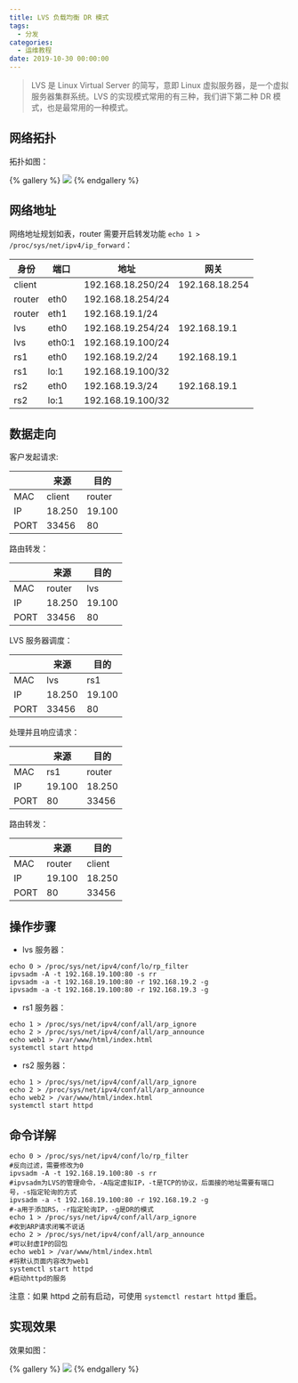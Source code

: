 ```yaml
---
title: LVS 负载均衡 DR 模式
tags:
  - 分发
categories:
  - 运维教程
date: 2019-10-30 00:00:00
---
```


> LVS 是 Linux Virtual Server 的简写，意即 Linux 虚拟服务器，是一个虚拟服务器集群系统。LVS 的实现模式常用的有三种，我们讲下第二种 DR 模式，也是最常用的一种模式。

<!-- more -->

## 网络拓扑

拓扑如图：

{% gallery %}
![](https://cdn.dusays.com/2019/10/113-1.jpg/1)
{% endgallery %}

## 网络地址

网络地址规划如表，router 需要开启转发功能 `echo 1 > /proc/sys/net/ipv4/ip_forward`：

| 身份 | 端口 | 地址 | 网关 |
| - | - | - | - |
| client | | 192.168.18.250/24 | 192.168.18.254 |
| router | eth0 | 192.168.18.254/24 | |
| router | eth1 | 192.168.19.1/24 | |
| lvs | eth0 | 192.168.19.254/24 | 192.168.19.1 |
| lvs | eth0:1 | 192.168.19.100/24 | |
| rs1 | eth0 | 192.168.19.2/24 | 192.168.19.1 |
| rs1 | lo:1 | 192.168.19.100/32 | |
| rs2 | eth0 | 192.168.19.3/24 | 192.168.19.1 |
| rs2 | lo:1 | 192.168.19.100/32 | |

## 数据走向

客户发起请求:

| | 来源 | 目的 |
| - | - | - |
| MAC | client | router |
| IP | 18.250 | 19.100 |
| PORT | 33456 | 80 |

路由转发：

| | 来源 | 目的 |
| - | - | - |
| MAC | router | lvs |
| IP | 18.250 | 19.100 |
| PORT | 33456 | 80 |

LVS 服务器调度：

| | 来源 | 目的 |
| - | - | - |
| MAC | lvs | rs1 |
| IP | 18.250 | 19.100 |
| PORT | 33456 | 80 |

处理并且响应请求：

| | 来源 | 目的 |
| - | - | - |
| MAC | rs1 | router |
| IP | 19.100 | 18.250 |
| PORT | 80 | 33456 |

路由转发：

| | 来源 | 目的 |
| - | - | - |
| MAC | router | client |
| IP | 19.100 | 18.250 |
| PORT | 80 | 33456 |

## 操作步骤

* lvs 服务器：

```
echo 0 > /proc/sys/net/ipv4/conf/lo/rp_filter
ipvsadm -A -t 192.168.19.100:80 -s rr
ipvsadm -a -t 192.168.19.100:80 -r 192.168.19.2 -g
ipvsadm -a -t 192.168.19.100:80 -r 192.168.19.3 -g
```

* rs1 服务器：

```
echo 1 > /proc/sys/net/ipv4/conf/all/arp_ignore
echo 2 > /proc/sys/net/ipv4/conf/all/arp_announce
echo web1 > /var/www/html/index.html
systemctl start httpd
```

* rs2 服务器：

```
echo 1 > /proc/sys/net/ipv4/conf/all/arp_ignore
echo 2 > /proc/sys/net/ipv4/conf/all/arp_announce
echo web2 > /var/www/html/index.html
systemctl start httpd
```

## 命令详解

```
echo 0 > /proc/sys/net/ipv4/conf/lo/rp_filter
#反向过滤，需要修改为0
ipvsadm -A -t 192.168.19.100:80 -s rr
#ipvsadm为LVS的管理命令，-A指定虚拟IP，-t是TCP的协议，后面接的地址需要有端口号，-s指定轮询的方式
ipvsadm -a -t 192.168.19.100:80 -r 192.168.19.2 -g
#-a用于添加RS，-r指定轮询IP，-g是DR的模式
echo 1 > /proc/sys/net/ipv4/conf/all/arp_ignore
#收到ARP请求闭嘴不说话
echo 2 > /proc/sys/net/ipv4/conf/all/arp_announce
#可以封虚IP的回包
echo web1 > /var/www/html/index.html
#将默认页面内容改为web1
systemctl start httpd
#启动httpd的服务
```

注意：如果 httpd 之前有启动，可使用 `systemctl restart httpd` 重启。

## 实现效果

效果如图：

{% gallery %}
![](https://cdn.dusays.com/2019/10/112-2.jpg/1)
{% endgallery %}
